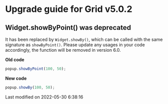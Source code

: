 # Upgrade guide for Grid v5.0.2

## Widget.showByPoint() was deprecated

It has been replaced by `Widget.showBy()`, which can be called with the same signature as `showByPoint()`. Please
update any usages in your code accordingly, the function will be removed in version 6.0.

**Old code**

```javascript
popup.showByPoint(100, 50);
```

**New code**

```javascript
popup.showBy(100, 50);
```


<p class="last-modified">Last modified on 2022-05-30 6:38:16</p>